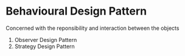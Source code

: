 # Behavioural Design Pattern
Concerned with the reponsibility and interaction between the objects
1. Observer Design Pattern
2. Strategy Design Pattern
